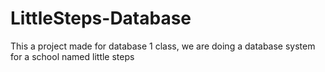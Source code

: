 # LittleSteps-Database
This a project made for database 1 class, we are doing a database system for a school named little steps

